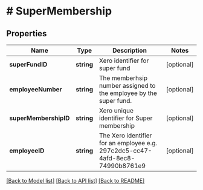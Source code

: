 # # SuperMembership

## Properties

Name | Type | Description | Notes
------------ | ------------- | ------------- | -------------
**superFundID** | **string** | Xero identifier for super fund | [optional] 
**employeeNumber** | **string** | The memberhsip number assigned to the employee by the super fund. | [optional] 
**superMembershipID** | **string** | Xero unique identifier for Super membership | [optional] 
**employeeID** | **string** | The Xero identifier for an employee e.g. 297c2dc5-cc47-4afd-8ec8-74990b8761e9 | [optional] 

[[Back to Model list]](../../README.md#documentation-for-models) [[Back to API list]](../../README.md#documentation-for-api-endpoints) [[Back to README]](../../README.md)


